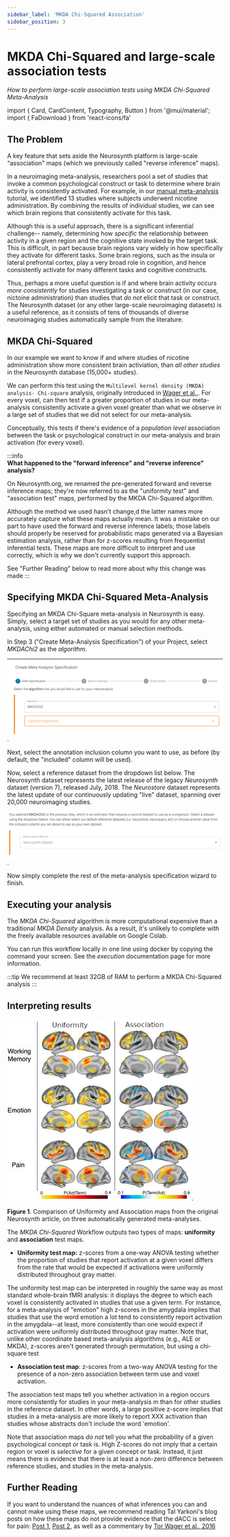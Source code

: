 ```yaml
---
sidebar_label: 'MKDA Chi-Squared Association'
sidebar_position: 3
---
```


# MKDA Chi-Squared and large-scale association tests
*How to perform large-scale association tests using MKDA Chi-Squared Meta-Analysis*

import { Card, CardContent, Typography, Button } from '@mui/material';
import { FaDownload } from 'react-icons/fa'

## The Problem

A key feature that sets aside the Neurosynth platform is large-scale “association" maps (which we previously called "reverse inference" maps).

In a neuroimaging meta-analysis, researchers pool a set of studies that invoke a common psychological construct or task to determine where brain activity is consistently activated. For example, in our [manual meta-analysis](../manual) tutorial, we identified 13 studies where subjects underwent nicotine administration. By combining the results of individual studies, we can see which brain regions that consistently activate for this task.

Although this is a useful approach, there is a significant inferential challenge-- namely, determining how *specific* the relationship between activity in a given region and the cognitive state invoked by the target task. This is difficult, in part because brain regions vary widely in how specifically they activate for different tasks. Some brain regions, such as the insula or lateral prefrontal cortex, play a very broad role in cognition, and hence consistently activate for many different tasks and cognitive constructs. 

Thus, perhaps a more useful question is if and where brain activity occurs *more consistently* for studies investigating a task or construct (in our case, nictoine administration) than studies that *do not* elicit that task or construct. The Neurosynth dataset (or any other large-scale neuroimaging datasets) is a useful reference, as it consists of tens of thousands of diverse neuroimaging studies automatically sample from the literature.

## MKDA Chi-Squared

In our example we want to know if and where studies of nicotine administration show more consistent brain activiation, than *all other studies* in the Neurosynth database (15,000+ studies). 

We can perform this test using the `Multilevel kernel density (MKDA) analysis- Chi-square` analysis, originally introduced in [Wager et al.,](https://doi.org/10.1093/scan/nsm015). For every voxel, can then test if a greater proportion of studies in our meta-analysis consistently activate a given voxel greater than what we observe in a large set of studies that we did not select for our meta-analysis. 

Conceptually, this tests if there's evidence of a *population level* association between the task or psychological construct in our meta-analysis and brain activation (for every voxel).

:::info   
**What happened to the "forward inference" and "reverse inference" analysis?**

On Neurosynth.org, we renamed the pre-generated forward and reverse inference maps; they're now referred to as the "uniformity test" and "association test" maps, performed by the MKDA Chi-Squared algorithm.

Although the method we used hasn't change,d the latter names more accurately capture what these maps actually mean. It was a mistake on our part to have used the forward and reverse inference labels; those labels should properly be reserved for probabilistic maps generated via a Bayesian estimation analysis, rather than for z-scores resulting from frequentist inferential tests. These maps are more difficult to interpret and use correctly, which is why we don't currently support this approach.

See "Further Reading" below to read more about why this change was made
:::

## Specifying MKDA Chi-Squared Meta-Analysis

Specifying an MKDA Chi-Square meta-analysis in Neurosynth is easy. Simply, select a target set of studies as you would for any other meta-analysis, using either automated or manual selection methods. 

In Step 3 ("Create Meta-Analysis Specification") of your Project, select *MKDAChi2* as the *algorithm*. 


![MKDA Chi Squared](/tutorial/mkda_chi_squared_algo.png). 

Next, select the annotation inclusion column you want to use, as before (by default, the "included" column will be used).

Now, select a reference dataset from the dropdown list below. The Neurosynth dataset represents the latest release of the legacy *Neurosynth* dataset (version 7), released July, 2018. The *Neurostore* dataset represents the latest update of our continuously updating "live" dataset, spanning over 20,000 neuroimaging studies. 

![MKDA Chi Squared Reference](/tutorial/mkda_chi_squared_reference.png). 

Now simply complete the rest of the meta-analysis specification wizard to finish. 

## Executing your analysis

The *MKDA Chi-Squared* algorithm is more computational expensive than a traditional *MKDA Density* analysis. As a result, it's unlikely to complete with the freely available resources available on Google Colab.

You can run this workflow locally in one line using docker by copying the command your screen. See the *execution* documentation page for more information. 

:::tip 
We recommend at least 32GB of RAM to perform a MKDA Chi-Squared analysis
:::

## Interpreting results

![Neurosynth Maps](/tutorial/neurosynth_paper_fig2.jpg). 

**Figure 1**. Comparison of Uniformity and Association maps from the original Neurosynth article, on three automatically generated meta-analyses.

The *MKDA Chi-Squared* Workflow outputs two types of maps: **uniformity** and **association** test maps.

- **Uniformity test map:** z-scores from a one-way ANOVA testing whether the proportion of studies that report activation at a given voxel differs from the rate that would be expected if activations were uniformly distributed throughout gray matter.

The uniformity test map can be interpreted in roughly the same way as most standard whole-brain fMRI analysis: it displays the degree to which each voxel is consistently activated in studies that use a given term. For instance, for a meta-analysis of "emotion" high z-scores in the amygdala implies that studies that use the word emotion a lot tend to consistently report activation in the amygdala--at least, more consistently than one would expect if activation were uniformly distributed throughout gray matter. Note that, unlike other coordinate based meta-analysis algorithms (e.g., ALE or MKDA), z-scores aren't generated through permutation, but using a chi-square test

- **Association test map**: z-scores from a two-way ANOVA testing for the presence of a non-zero association between term use and voxel activation.

The association test maps tell you whether activation in a region occurs more consistently for studies in your meta-analysis m than for other studies in the reference dataset. In other words, a large positive z-score implies that studies in a meta-analysis are more likely to report XXX activation than studies whose abstracts don't include the word 'emotion'. 

Note that association maps *do not* tell you what the probability of a given psychological concept or task is. High Z-scores do not imply that a certain region or voxel is *selective* for a given concept or task. Instead, it just means there is evidence that there is at least a non-zero difference between reference studies, and studies in the meta-analysis.

## Further Reading

If you want to understand the nuances of what inferences you can and cannot make using these maps, we recommend reading Tal Yarkoni's blog posts on how these maps do not provide evidence that the dACC is select for pain: [Post 1](https://www.talyarkoni.org/blog/2015/12/05/no-the-dorsal-anterior-cingulate-is-not-selective-for-pain-comment-on-lieberman-and-eisenberger-2015/), [Post 2](https://www.talyarkoni.org/blog/2015/12/14/still-not-selective-comment-on-comment-on-comment-on-lieberman-eisenberger-2015/), as well as a commentary by [Tor Wager et al., 2016](https://www.pnas.org/doi/10.1073/pnas.1600282113)





